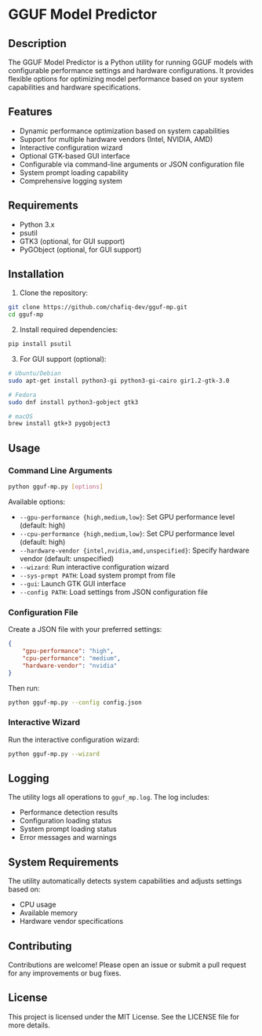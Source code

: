 # GGUF Model Predictor

## Description
The GGUF Model Predictor is a Python utility for running GGUF models with configurable performance settings and hardware configurations. It provides flexible options for optimizing model performance based on your system capabilities and hardware specifications.

## Features

- Dynamic performance optimization based on system capabilities
- Support for multiple hardware vendors (Intel, NVIDIA, AMD)
- Interactive configuration wizard
- Optional GTK-based GUI interface
- Configurable via command-line arguments or JSON configuration file
- System prompt loading capability
- Comprehensive logging system

## Requirements

- Python 3.x
- psutil
- GTK3 (optional, for GUI support)
- PyGObject (optional, for GUI support)

## Installation

1. Clone the repository:
```bash
git clone https://github.com/chafiq-dev/gguf-mp.git
cd gguf-mp
```

2. Install required dependencies:
```bash
pip install psutil
```

3. For GUI support (optional):
```bash
# Ubuntu/Debian
sudo apt-get install python3-gi python3-gi-cairo gir1.2-gtk-3.0

# Fedora
sudo dnf install python3-gobject gtk3

# macOS
brew install gtk+3 pygobject3
```

## Usage

### Command Line Arguments

```bash
python gguf-mp.py [options]
```

Available options:
- `--gpu-performance {high,medium,low}`: Set GPU performance level (default: high)
- `--cpu-performance {high,medium,low}`: Set CPU performance level (default: high)
- `--hardware-vendor {intel,nvidia,amd,unspecified}`: Specify hardware vendor (default: unspecified)
- `--wizard`: Run interactive configuration wizard
- `--sys-prmpt PATH`: Load system prompt from file
- `--gui`: Launch GTK GUI interface
- `--config PATH`: Load settings from JSON configuration file

### Configuration File

Create a JSON file with your preferred settings:

```json
{
    "gpu-performance": "high",
    "cpu-performance": "medium",
    "hardware-vendor": "nvidia"
}
```

Then run:
```bash
python gguf-mp.py --config config.json
```

### Interactive Wizard

Run the interactive configuration wizard:
```bash
python gguf-mp.py --wizard
```

## Logging

The utility logs all operations to `gguf_mp.log`. The log includes:
- Performance detection results
- Configuration loading status
- System prompt loading status
- Error messages and warnings

## System Requirements

The utility automatically detects system capabilities and adjusts settings based on:
- CPU usage
- Available memory
- Hardware vendor specifications

## Contributing
Contributions are welcome! Please open an issue or submit a pull request for any improvements or bug fixes.

## License
This project is licensed under the MIT License. See the LICENSE file for more details.
